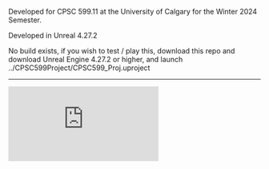 Developed for CPSC 599.11 at the University of Calgary for the Winter 2024 Semester.

Developed in Unreal 4.27.2

No build exists, if you wish to test / play this, download this repo and 
download Unreal Engine 4.27.2 or higher, and launch ../CPSC599Project/CPSC599_Proj.uproject

-----------------------------------------

![Project Report - GOAP Details](https://github.com/staytheknight/Last-Outpost/blob/87b4f3e88648fc56c642a627276c7b6aec735261/Final_Outpost_Report_Clean.pdf)

